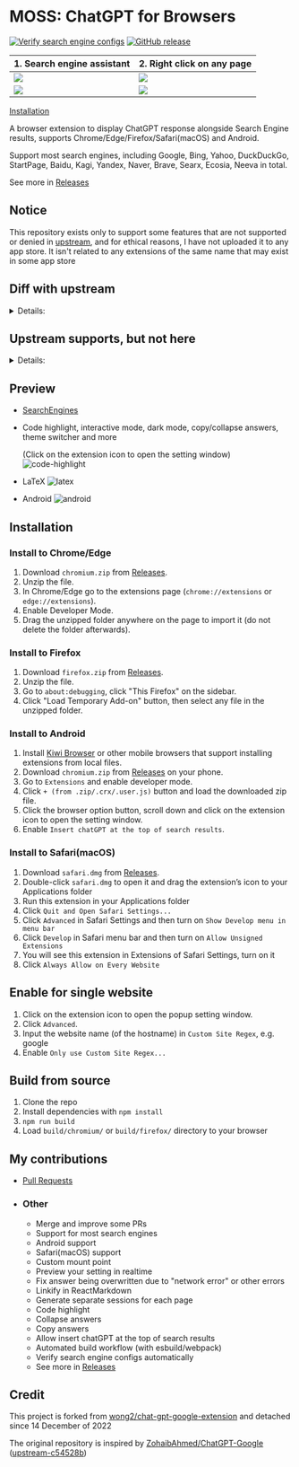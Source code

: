 # MOSS: ChatGPT for Browsers

[![Verify search engine configs](https://github.com/josStorer/chatGPT-search-engine-extension/workflows/verify-configs/badge.svg)](https://github.com/josStorer/chatGPT-search-engine-extension/actions/workflows/verify-configs.yml)
[![GitHub release](https://img.shields.io/github/release/josStorer/chatGPT-search-engine-extension.svg)](https://github.com/josStorer/chatGPT-search-engine-extension/releases/latest)

|  1. Search engine assistant | 2. Right click on any page |
| ------------- | ------------- |
| ![](screenshot/google.jpg)  | ![](screenshot/zhihu.jpg)   |
| ![](screenshot/baidu.jpg)  |![](screenshot/zhihu2.jpg)   |



[Installation](#installation)

A browser extension to display ChatGPT response alongside Search Engine results, supports Chrome/Edge/Firefox/Safari(macOS) and
Android.

Support most search engines, including Google, Bing, Yahoo, DuckDuckGo, StartPage, Baidu, Kagi, Yandex, Naver, Brave,
Searx, Ecosia, Neeva in total.

See more in [Releases](https://github.com/100apps/MOSS/releases)

## Notice

This repository exists only to support some features that are not supported or denied
in [upstream](https://github.com/wong2/chat-gpt-google-extension), and for ethical reasons, I have not uploaded it to
any app store. It isn't related to any extensions of the same name that may exist in some app store

## Diff with upstream

<details>
<summary>Details:</summary>

- Support StartPage, Ecosia, Neeva, Searx(searx.tiekoetter.com, searx.fmac.xyz, searx.be and more)
- Android support
- Safari(macOS) support
- Custom mount point (e.g. for some unsupported engines)
- Preview your setting (e.g. theme, mount point) in realtime
- Katex: [upstream#75](https://github.com/wong2/chat-gpt-google-extension/pull/75)
- Linkify in ReactMarkdown
- Interactive mode: [upstream#103](https://github.com/wong2/chat-gpt-google-extension/pull/103), now support generating
  separate sessions for each page
- Fix answer being overwritten due to "network error" or other errors
- Theme switcher: [#9](https://github.com/josStorer/chatGPT-search-engine-extension/pull/9)
- Collapse answers
- Popup Setting Window (Upstream has switched to a standalone options page)
- Allow `Insert chatGPT at the top of search results` in Setting Window
- Switch to webpack
- Javascript
- See more in [Releases](https://github.com/josStorer/chatGPT-search-engine-extension/releases)

</details>

## Upstream supports, but not here

<details>
<summary>Details:</summary>

(I don't think these contents are very valuable, but I could be wrong, so if you think of some suitable application
scenario or related need, please create an issue)

1. Upstream supports setting the desired language, and will force the relevant words to be inserted at the end after you
   enter the question

    - but I think, users always expect to get the language corresponding to their question, when you want to get a
      different language, you should take the initiative to specify when searching, which is also consistent with the
      habits of using search engines, and this fork supports interactive mode, you can also continue to tell chatGPT
      what you want. Once you set up forced insertion, it will change the actual content of the user's question, for
      example, when you configure French and search in English, chatGPT will always reply to you in French, when you
      expect a reply in English, you will have to open the settings page, make changes, then refresh and ask the
      question again, which I think is a very bad process

2. The upstream extension popup window has an embedded chatGPT page (iframe)

    - but you have to open the chatGPT website and log in to use it, so I think, in that case, why not use it directly
      on the official website? In addition, interactive mode is already supported here, and each page can be used as a
      separate session, so this feature is less necessary

</details>

## Preview

- [SearchEngines](screenshot/engines/README.md)
- Code highlight, interactive mode, dark mode, copy/collapse answers, theme switcher and more

  (Click on the extension icon to open the setting window)
  ![code-highlight](screenshot/code-highlight.png)
- LaTeX
  ![latex](screenshot/latex.png)
- Android
  ![android](screenshot/android.jpg)

## Installation

### Install to Chrome/Edge

1. Download `chromium.zip` from [Releases](https://github.com/josStorer/chatGPT-search-engine-extension/releases).
2. Unzip the file.
3. In Chrome/Edge go to the extensions page (`chrome://extensions` or `edge://extensions`).
4. Enable Developer Mode.
5. Drag the unzipped folder anywhere on the page to import it (do not delete the folder afterwards).

### Install to Firefox

1. Download `firefox.zip` from [Releases](https://github.com/josStorer/chatGPT-search-engine-extension/releases).
2. Unzip the file.
3. Go to `about:debugging`, click "This Firefox" on the sidebar.
4. Click "Load Temporary Add-on" button, then select any file in the unzipped folder.

### Install to Android

1. Install [Kiwi Browser](https://play.google.com/store/apps/details?id=com.kiwibrowser.browser) or other mobile browsers that support installing extensions from local files.
2. Download `chromium.zip` from [Releases](https://github.com/josStorer/chatGPT-search-engine-extension/releases) on
   your phone.
3. Go to `Extensions` and enable developer mode.
4. Click `+ (from .zip/.crx/.user.js)` button and load the downloaded zip file.
5. Click the browser option button, scroll down and click on the extension icon to open the setting window.
6. Enable `Insert chatGPT at the top of search results`.

### Install to Safari(macOS)

1. Download `safari.dmg` from [Releases](https://github.com/josStorer/chatGPT-search-engine-extension/releases).
2. Double-click `safari.dmg` to open it and drag the extension’s icon to your Applications folder
3. Run this extension in your Applications folder
4. Click `Quit and Open Safari Settings...`
5. Click `Advanced` in Safari Settings and then turn on `Show Develop menu in menu bar`
6. Click `Develop` in Safari menu bar and then turn on `Allow Unsigned Extensions`
7. You will see this extension in Extensions of Safari Settings, turn on it
8. Click `Always Allow on Every Website`

## Enable for single website

1. Click on the extension icon to open the popup setting window.
2. Click `Advanced`.
3. Input the website name (of the hostname) in `Custom Site Regex`, e.g. google
4. Enable `Only use Custom Site Regex...`

## Build from source

1. Clone the repo
2. Install dependencies with `npm install`
3. `npm run build`
4. Load `build/chromium/` or `build/firefox/` directory to your browser

## My contributions

- [Pull Requests](https://github.com/wong2/chat-gpt-google-extension/pulls?q=is%3Apr+author%3AjosStorer+)
- ### Other
    - Merge and improve some PRs
    - Support for most search engines
    - Android support
    - Safari(macOS) support
    - Custom mount point
    - Preview your setting in realtime
    - Fix answer being overwritten due to "network error" or other errors
    - Linkify in ReactMarkdown
    - Generate separate sessions for each page
    - Code highlight
    - Collapse answers
    - Copy answers
    - Allow insert chatGPT at the top of search results
    - Automated build workflow (with esbuild/webpack)
    - Verify search engine configs automatically
    - See more in [Releases](https://github.com/josStorer/chatGPT-search-engine-extension/releases)

## Credit

This project is forked from [wong2/chat-gpt-google-extension](https://github.com/wong2/chat-gpt-google-extension) and
detached since 14 December of 2022

The original repository is inspired by [ZohaibAhmed/ChatGPT-Google](https://github.com/ZohaibAhmed/ChatGPT-Google) ([upstream-c54528b](https://github.com/wong2/chatgpt-google-extension/commit/c54528b0e13058ab78bfb433c92603db017d1b6b))
